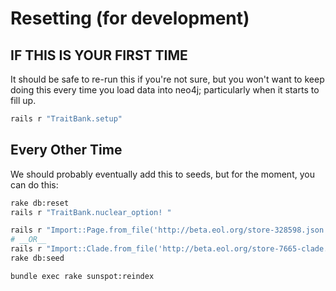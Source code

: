 # Resetting (for development)

## IF THIS IS YOUR FIRST TIME

It should be safe to re-run this if you're not sure, but you won't want to keep
doing this every time you load data into neo4j; particularly when it starts to
fill up.

```bash
rails r "TraitBank.setup"
```

## Every Other Time

We should probably eventually add this to seeds, but for the moment, you can do
this:

```bash
rake db:reset
rails r "TraitBank.nuclear_option! "

rails r "Import::Page.from_file('http://beta.eol.org/store-328598.json') ; Import::Page.from_file('http://beta.eol.org/store-19831.json')"
# __OR__
rails r "Import::Clade.from_file('http://beta.eol.org/store-7665-clade.json')"
rake db:seed

bundle exec rake sunspot:reindex
```
